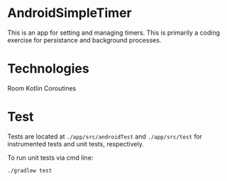 # AndroidSimpleTimer
This is an app for setting and managing timers. This is primarily a coding exercise for persistance and background processes.

# Technologies
Room
Kotlin Coroutines

# Test
Tests are located at `./app/src/androidTest` and `./app/src/test` for instrumented tests and unit tests, respectively. 

To run unit tests via cmd line:
```
./gradlew test
```

